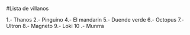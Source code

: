 #Lista de villanos

1.- Thanos
2.- Pinguino
4.- El mandarin
5.- Duende verde
6.- Octopus
7.- Ultron
8.- Magneto
9.- Loki
10 .- Munrra